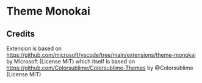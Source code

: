 # Theme Monokai

## Credits

Extension is based on https://github.com/microsoft/vscode/tree/main/extensions/theme-monokai by Microsoft (License MIT) which itself is based on https://github.com/Colorsublime/Colorsublime-Themes by @Colorsublime (License MIT)
